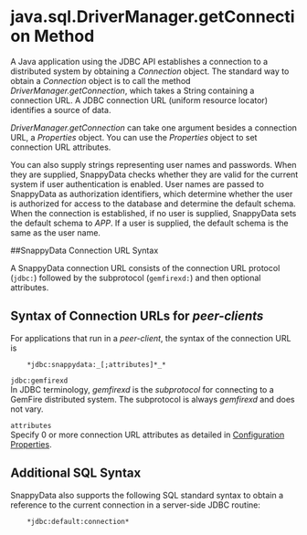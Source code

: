 # java.sql.DriverManager.getConnection Method

A Java application using the JDBC API establishes a connection to a distributed system by obtaining a *Connection* object. The standard way to obtain a *Connection* object is to call the method *DriverManager.getConnection*, which takes a String containing a connection URL. A JDBC connection URL (uniform resource locator) identifies a source of data.

*DriverManager.getConnection* can take one argument besides a connection URL, a *Properties* object. You can use the *Properties* object to set connection URL attributes.

You can also supply strings representing user names and passwords. When they are supplied, SnappyData checks whether they are valid for the current system if user authentication is enabled. User names are passed to SnappyData as authorization identifiers, which determine whether the user is authorized for access to the database and determine the default schema. When the connection is established, if no user is supplied, SnappyData sets the default schema to *APP*. If a user is supplied, the default schema is the same as the user name.


##SnappyData Connection URL Syntax

A SnappyData connection URL consists of the connection URL protocol (`jdbc:`) followed by the subprotocol (`gemfirexd:`) and then optional attributes.

<a id="java-sql-drivermanger-get-connection__section_D8B664723C4546CA9EEFA1DA661B795A"></a>

## Syntax of Connection URLs for *peer-clients*

For applications that run in a *peer-client*, the syntax of the connection URL is

``` pre
    *jdbc:snappydata:_[;attributes]*_*
```

[]()`jdbc:gemfirexd`   
In JDBC terminology, *gemfirexd* is the *subprotocol* for connecting to a GemFire distributed system. The subprotocol is always *gemfirexd* and does not vary.

`attributes`   
Specify 0 or more connection URL attributes as detailed in [Configuration Properties](../../reference/configuration_parameters/config_parameters/#configuration-properties).

## Additional SQL Syntax

SnappyData also supports the following SQL standard syntax to obtain a reference to the current connection in a server-side JDBC routine:

``` pre
    *jdbc:default:connection*
```
